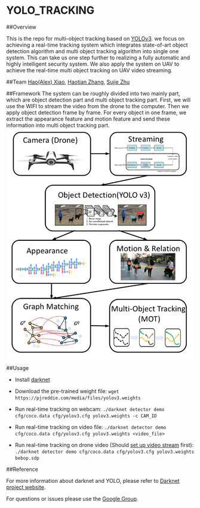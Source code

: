 # YOLO_TRACKING #


##Overview

This is the repo for multi-object tracking based on [YOLOv3](https://pjreddie.com/darknet/yolo/). we focus on achieving a real-time tracking system which integrates state-of-art object detection algorithm and multi object tracking algorithm into single one system. This can take us one step further to realizing a fully automatic and highly intelligent security system. We also apply the system on UAV to achieve the real-time multi object tracking on UAV video streaming.


##Team
[Hao(Alex) Xiao](https://github.com/AlexXiao95), [Haotian Zhang](https://github.com/Haotian-Zhang), [Sujie Zhu](https://github.com/SujieZhu)

##Framework
The system can be roughly divided into two mainly part, which are object detection part and multi object tracking part. First, we will use the WIFI to stream the video from the drone to the computer. Then we apply object detection frame by frame. For every object in one frame, we extract the appearance feature and motion feature and send these information into multi object tracking part.
![](data/framework.png)


##Usage

* Install [darknet](https://pjreddie.com/darknet/install/)

* Download the pre-trained weight file:
``
wget https://pjreddie.com/media/files/yolov3.weights
``

* Run real-time tracking on webcam:
``
./darknet detector demo cfg/coco.data cfg/yolov3.cfg yolov3.weights -c CAM_ID 
``

* Run real-time tracking on video file:
``
./darknet detector demo cfg/coco.data cfg/yolov3.cfg yolov3.weights <video_file>
``

* Run real-time tracking on drone video (Should [set up video stream](http://developer.parrot.com/blog/2016/play-bebop-stream-on-vlc/) first):
``
./darknet detector demo cfg/coco.data cfg/yolov3.cfg yolov3.weights bebop.sdp
``

##Reference

For more information about darknet and YOLO, please refer to [Darknet project website](http://pjreddie.com/darknet).

For questions or issues please use the [Google Group](https://groups.google.com/forum/#!forum/darknet).
